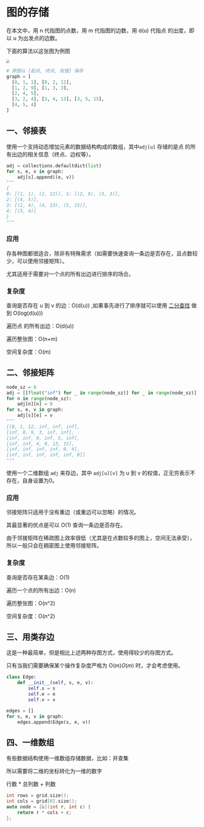 # 图的存储

在本文中，用 n 代指图的点数，用 m 代指图的边数，用 d(u) 代指点 的出度，即以 u 为出发点的边数。

下面的算法以这张图为例图

<img src="/Users/zhangdong/Desktop/algorithm/基础算法/图论/doc/最短路径例图.png" style="zoom:50%;" />

```python
# 原图以 [起点, 终点, 权值] 保存
graph = [
  [0, 1, 1], [0, 2, 12], 
  [1, 2, 9], [1, 3, 3], 
  [2, 4, 5], 
  [3, 2, 4], [3, 4, 13], [3, 5, 15], 
  [4, 5, 4]
]
```

## 一、邻接表

使用一个支持动态增加元素的数据结构构成的数组，其中`adj[u]` 存储的是点 的所有出边的相关信息（终点、边权等）。

```python
adj = collections.defaultdict(list)
for s, e, v in graph:
    adj[s].append((e, v))
"""
{
0: [(1, 1), (2, 12)], 1: [(2, 9), (3, 3)], 
2: [(4, 5)], 
3: [(2, 4), (4, 13), (5, 15)], 
4: [(5, 4)]
}
"""
```

### 应用

存各种图都很适合，除非有特殊需求（如需要快速查询一条边是否存在，且点数较少，可以使用邻接矩阵）。

尤其适用于需要对一个点的所有出边进行排序的场合。

### 复杂度

查询是否存在 u 到 v 的边：O(d(u)) ,如果事先进行了排序就可以使用 [二分查找](https://oi-wiki.org/basic/binary/) 做到 O(log(d(u)))

遍历点 的所有出边：O(d(u))

遍历整张图：O(n+m)

空间复杂度：O(m)

## 二、邻接矩阵

```python
node_sz = 6
adj = [[float("inf") for _ in range(node_sz)] for _ in range(node_sz)]
for n in range(node_sz):
    adj[n][n] = 0
for s, e, v in graph:
    adj[s][e] = v
"""
[[0, 1, 12, inf, inf, inf], 
[inf, 0, 9, 3, inf, inf], 
[inf, inf, 0, inf, 5, inf], 
[inf, inf, 4, 0, 13, 15], 
[inf, inf, inf, inf, 0, 4], 
[inf, inf, inf, inf, inf, 0]]
"""
```

使用一个二维数组 `adj` 来存边，其中 `adj[u][v]` 为 u 到 v 的权值，正无穷表示不存在，自身设置为0。

### 应用

邻接矩阵只适用于没有重边（或重边可以忽略）的情况。

其最显著的优点是可以 O(1) 查询一条边是否存在。

由于邻接矩阵在稀疏图上效率很低（尤其是在点数较多的图上，空间无法承受），所以一般只会在稠密图上使用邻接矩阵。

### 复杂度

查询是否存在某条边：O(1)

遍历一个点的所有出边：O(n)

遍历整张图：O(n^2)

空间复杂度：O(n^2)

## 三、用类存边

这是一种最简单，但是相比上述两种存图方式，使用得较少的存图方式。

只有当我们需要确保某个操作复杂度严格为 O(m)*O*(*m*) 时，才会考虑使用。

```python
class Edge:
    def __init__(self, s, e, v):
        self.s = s
        self.e = e
        self.v = v

edges = []
for s, e, v in graph:
    edges.append(Edge(s, e, v))
```

## 四、一维数组

有些数据结构使用一维数组存储数据，比如：并查集

所以需要将二维的坐标转化为一维的数字

行数 * 总列数 + 列数

```c++
int rows = grid.size();
int cols = grid[0].size();
auto node = [&](int r, int c) {
    return r * cols + c;
};
```


